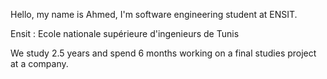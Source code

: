 Hello, my name is Ahmed, I'm software engineering student at ENSIT.

Ensit : Ecole nationale supérieure d'ingenieurs de Tunis

We study 2.5 years and spend 6 months working on a final studies project at a company.
